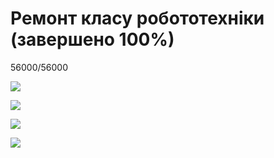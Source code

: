 # Ремонт класу робототехніки (завершено 100%)

56000/56000

![](/images/for_grads/r1.jpg?width=375&height=500)

![](/images/for_grads/r2.jpg?width=375&height=500)

![](/images/for_grads/r3.jpg?width=500&height=375.3315649867374)

![](/images/for_grads/r4.jpg?width=375&height=500)
